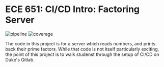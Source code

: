 ECE 651: CI/CD Intro: Factoring Server 
======================================

![pipeline](https://gitlab.oit.duke.edu/yc660/factorserver/badges/master/pipeline.svg)
![coverage](https://gitlab.oit.duke.edu/yc660/factorserver/badges/master/coverage.svg?job=test)

The code in this project is for a server which reads
numbers, and prints back their prime factors.  While
that code is not itself particularly exciting, the point
of this project is to walk studenst through the setup of 
CI/CD on Duke's Gitlab.




